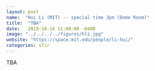 ```yaml
---
layout: post
name:  "Hui Li (MIT) -- special time 3pm (Dome Room)"
title:  "TBA"
date:   2019-10-16 11:00:00 -0400
image: "../../../../figures/hli.jpg"
website: "https://space.mit.edu/people/li-hui/"
categories: sfir
---
```


TBA
